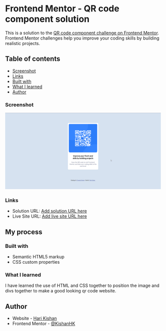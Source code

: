 # Frontend Mentor - QR code component solution

This is a solution to the [QR code component challenge on Frontend Mentor](https://www.frontendmentor.io/challenges/qr-code-component-iux_sIO_H). Frontend Mentor challenges help you improve your coding skills by building realistic projects.

## Table of contents

- [Screenshot](#screenshot)
- [Links](#links)
- [Built with](#built-with)
- [What I learned](#what-i-learned)
- [Author](#author)


### Screenshot

![](images/screenshot.png)

### Links

- Solution URL: [Add solution URL here](https://your-solution-url.com)
- Live Site URL: [Add live site URL here](https://your-live-site-url.com)

## My process

### Built with

- Semantic HTML5 markup
- CSS custom properties

### What I learned

I have learned the use of HTML and CSS together to position the image and divs together to make a good looking qr code website.

## Author

- Website - [Hari Kishan](https://kishanhk.github.io/cv2_css/)
- Frontend Mentor - [@KishanHK](https://www.frontendmentor.io/profile/KishanHK)
